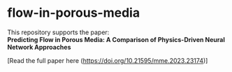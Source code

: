 # flow-in-porous-media

This repository supports the paper:  
**Predicting Flow in Porous Media: A Comparison of Physics-Driven Neural Network Approaches**  

[Read the full paper here (https://doi.org/10.21595/mme.2023.23174)]

